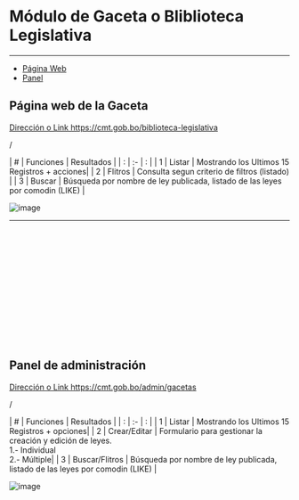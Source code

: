 # Módulo de Gaceta o Bliblioteca Legislativa
---

- [Página Web](#section-1)
- [Panel](#section-2)

<a name="section-1"></a>
## Página web de la Gaceta
<!-- <p>Direccion o Link  https://cmt.gob.bo/biblioteca-legislativa</p> -->
<p><a href="https://cmt.gob.bo/biblioteca-legislativa">Dirección o Link https://cmt.gob.bo/biblioteca-legislativa</a><p>/</p>
| # | Funciones   | Resultados |
| : |   :-   |  :  |
| 1 | Listar |  Mostrando los Ultimos 15 Registros + acciones|
| 2 | Flitros   | Consulta segun criterio de filtros (listado)  |
| 3 | Buscar  | Búsqueda por nombre de ley publicada, listado de las leyes por comodin (LIKE)   |

![image](https://cmt.gob.bo//storage/docs/gaceta1.png)

---
<br>
<br>
<br>
<br>
<br>
<br>
<br>
<br>
<br>
<br>
<br>
<br>

<a name="section-2"></a>
## Panel de administración
<p><a href="https://cmt.gob.bo/admin/gacetas">Dirección o Link https://cmt.gob.bo/admin/gacetas</a><p>/</p>
| # | Funciones   | Resultados |
| : |   :-   |  :  |
| 1 | Listar |  Mostrando los Ultimos 15 Registros + opciones|
| 2 | Crear/Editar   | Formulario para gestionar la creación y edición de leyes. <br> 1.- Individual <br> 2.- Múltiple|
| 3 | Buscar/Flitros  | Búsqueda por nombre de ley publicada, listado de las leyes por comodin (LIKE)   |

![image](https://cmt.gob.bo//storage/docs/gaceta2.png)
